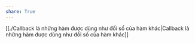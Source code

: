 ```yaml
---
share: True
---
```

[[./Callback là những hàm được dùng như đối số của hàm khác|Callback là những hàm được dùng như đối số của hàm khác]]
